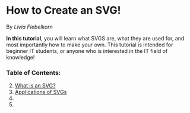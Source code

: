 # How to Create an SVG!   
By *Livia Fiebelkorn*

**In this tutorial**, you will learn what SVGS are, what they are used for, and most importantly how to make your own.
This tutorial is intended for beginner IT students, or anyone who is interested in the IT field of knowledge!

### Table of Contents:
2. [What is an SVG?](Page1.md)
3. [Applications of SVGs](Page2.md)
4. 
5.
